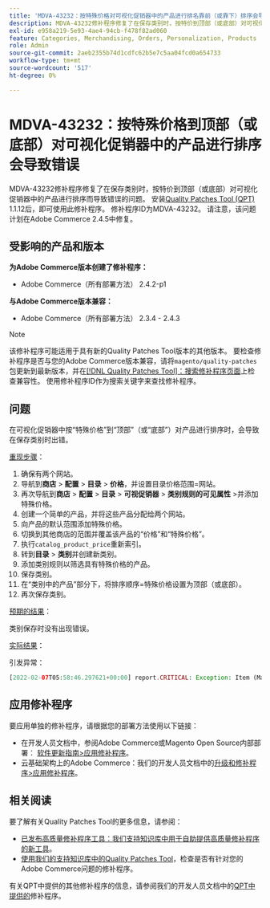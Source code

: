 ```yaml
---
title: 'MDVA-43232：按特殊价格对可视化促销器中的产品进行排名靠前（或靠下）排序会导致错误'
description: MDVA-43232修补程序修复了在保存类别时，按特价到顶部（或底部）对可视化促销器中的产品进行排序而导致错误的问题。 安装[Quality Patches Tool (QPT)](/help/announcements/adobe-commerce-announcements/magento-quality-patches-released-new-tool-to-self-serve-quality-patches.md) 1.1.12后，即可使用此修补程序。 修补程序ID为MDVA-43232。 请注意，该问题计划在Adobe Commerce 2.4.5中修复。
exl-id: e958a219-5e93-4ae4-94cb-f478f82ad060
feature: Categories, Merchandising, Orders, Personalization, Products
role: Admin
source-git-commit: 2aeb2355b74d1cdfc62b5e7c5aa04fcd0a654733
workflow-type: tm+mt
source-wordcount: '517'
ht-degree: 0%

---
```


# MDVA-43232：按特殊价格到顶部（或底部）对可视化促销器中的产品进行排序会导致错误

MDVA-43232修补程序修复了在保存类别时，按特价到顶部（或底部）对可视化促销器中的产品进行排序而导致错误的问题。 安装[Quality Patches Tool (QPT)](/help/announcements/adobe-commerce-announcements/magento-quality-patches-released-new-tool-to-self-serve-quality-patches.md) 1.1.12后，即可使用此修补程序。 修补程序ID为MDVA-43232。 请注意，该问题计划在Adobe Commerce 2.4.5中修复。

## 受影响的产品和版本

**为Adobe Commerce版本创建了修补程序：**

* Adobe Commerce（所有部署方法） 2.4.2-p1

**与Adobe Commerce版本兼容：**

* Adobe Commerce（所有部署方法） 2.3.4 - 2.4.3

>[!NOTE]
>
>该修补程序可能适用于具有新的Quality Patches Tool版本的其他版本。 要检查修补程序是否与您的Adobe Commerce版本兼容，请将`magento/quality-patches`包更新到最新版本，并在[[!DNL Quality Patches Tool]：搜索修补程序页面](https://experienceleague.adobe.com/tools/commerce-quality-patches/index.html)上检查兼容性。 使用修补程序ID作为搜索关键字来查找修补程序。

## 问题

在可视化促销器中按“特殊价格”到“顶部”（或“底部”）对产品进行排序时，会导致在保存类别时出错。

<u>重现步骤</u>：

1. 确保有两个网站。
1. 导航到&#x200B;**商店** > **配置** > **目录** > **价格**，并设置目录价格范围=网站。
1. 再次导航到&#x200B;**商店** > **配置** > **目录** > **可视促销器** > **类别规则的可见属性** >并添加特殊价格。
1. 创建一个简单的产品，并将这些产品分配给两个网站。
1. 向产品的默认范围添加特殊价格。
1. 切换到其他商店的范围并覆盖该产品的“价格”和“特殊价格”。
1. 执行`catalog_product_price`重新索引。
1. 转到&#x200B;**目录** > **类别**&#x200B;并创建新类别。
1. 添加类别规则以筛选具有特殊价格的产品。
1. 保存类别。
1. 在“类别中的产品”部分下，将排序顺序=特殊价格设置为顶部（或底部）。
1. 再次保存类别。

<u>预期的结果</u>：

类别保存时没有出现错误。

<u>实际结果</u>：

引发异常：

```php
[2022-02-07T05:58:46.297621+00:00] report.CRITICAL: Exception: Item (Magento\Catalog\Model\Product\Interceptor) with the same ID "1" already exists. in /lib/internal/Magento/Framework/Data/Collection.php:407
```

## 应用修补程序

要应用单独的修补程序，请根据您的部署方法使用以下链接：

* 在开发人员文档中，参阅Adobe Commerce或Magento Open Source内部部署： [软件更新指南>应用修补程序](https://experienceleague.adobe.com/en/docs/commerce-operations/tools/quality-patches-tool/usage)。
* 云基础架构上的Adobe Commerce：我们的开发人员文档中的[升级和修补程序>应用修补程序](https://experienceleague.adobe.com/en/docs/commerce-cloud-service/user-guide/develop/upgrade/apply-patches)。

## 相关阅读

要了解有关Quality Patches Tool的更多信息，请参阅：

* [已发布高质量修补程序工具：我们支持知识库中用于自助提供高质量修补程序的新工具](/help/announcements/adobe-commerce-announcements/magento-quality-patches-released-new-tool-to-self-serve-quality-patches.md)。
* [使用我们的支持知识库中的Quality Patches Tool](/help/support-tools/patches-available-in-qpt-tool/check-patch-for-magento-issue-with-magento-quality-patches.md)，检查是否有针对您的Adobe Commerce问题的修补程序。

有关QPT中提供的其他修补程序的信息，请参阅我们的开发人员文档中的[QPT中提供的](https://experienceleague.adobe.com/tools/commerce-quality-patches/index.html)修补程序。
